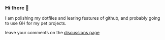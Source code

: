 ### Hi there 👋

<!--
**vyvox/vyvox** is a ✨ _special_ ✨ repository because its `README.md` (this file) appears on your GitHub profile.


Here are some ideas to get you started:

- 🔭 I’m currently working on ...
- 🌱 I’m currently learning ...
- 👯 I’m looking to collaborate on ...
- 🤔 I’m looking for help with ...
- 💬 Ask me about ...
- 📫 How to reach me: ...
- 😄 Pronouns: ...
- ⚡ Fun fact: ...
-->

I am polishing my dotfiles and learing features of github, and probably going to use GH for my pet projects.

leave your comments on the [discussions page](https://github.com/vyvox/vyvox/discussions)
